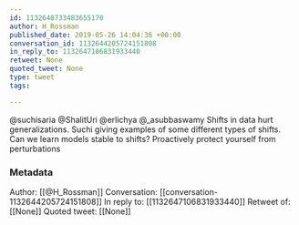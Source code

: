 ```yaml
---
id: 1132648733483655170
author: H_Rossman
published_date: 2019-05-26 14:04:36 +00:00
conversation_id: 1132644205724151808
in_reply_to: 1132647106831933440
retweet: None
quoted_tweet: None
type: tweet
tags:

---
```


@suchisaria @ShalitUri @erlichya @_asubbaswamy Shifts in data hurt generalizations. Suchi giving examples of some different types of shifts.
Can we learn models stable to shifts?
Proactively protect yourself from perturbations

### Metadata

Author: [[@H_Rossman]]
Conversation: [[conversation-1132644205724151808]]
In reply to: [[1132647106831933440]]
Retweet of: [[None]]
Quoted tweet: [[None]]
